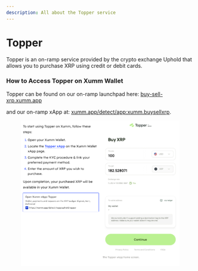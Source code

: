 ```yaml
---
description: All about the Topper service
---
```


# Topper

Topper is an on-ramp service provided by the crypto exchange Uphold that allows you to purchase XRP using credit or debit cards.

### How to Access Topper on Xumm Wallet <a href="#how-to-access-topper-on-xumm-wallet" id="how-to-access-topper-on-xumm-wallet"></a>

Topper can be found on our on-ramp launchpad here: [buy-sell-xrp.xumm.app](https://buy-sell-xrp.xumm.app/)&#x20;

and our on-ramp xApp at:  [xumm.app/detect/app:xumm.buysellxrp](https://xumm.app/detect/xapp:xumm.buysellxrp).



<figure><img src="../../.gitbook/assets/Topper - 3.png" alt=""><figcaption></figcaption></figure>
